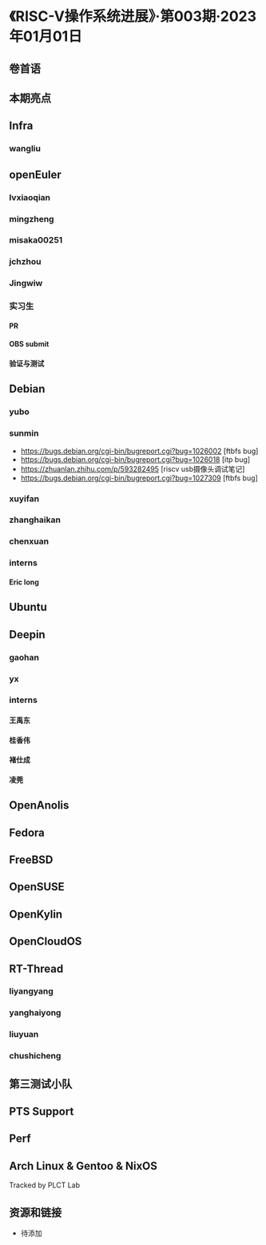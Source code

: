 # 《RISC-V操作系统进展》·第003期·2023年01月01日

## 卷首语

## 本期亮点

## Infra

### wangliu

## openEuler

### lvxiaoqian

### mingzheng

### misaka00251

### jchzhou

### Jingwiw

### 实习生

#### PR

#### OBS submit

#### 验证与测试

## Debian

### yubo

### sunmin

- https://bugs.debian.org/cgi-bin/bugreport.cgi?bug=1026002 [ftbfs bug]
- https://bugs.debian.org/cgi-bin/bugreport.cgi?bug=1026018 [itp bug]
- https://zhuanlan.zhihu.com/p/593282495 [riscv usb摄像头调试笔记]
- https://bugs.debian.org/cgi-bin/bugreport.cgi?bug=1027309 [ftbfs bug]

### xuyifan

### zhanghaikan

### chenxuan

### interns

#### Eric long

## Ubuntu

## Deepin

### gaohan

### yx

### interns

#### 王禹东

#### 桂香伟

#### 褚仕成

#### 凌莞

## OpenAnolis

## Fedora

## FreeBSD

## OpenSUSE

## OpenKylin

## OpenCloudOS

## RT-Thread
### liyangyang

### yanghaiyong

### liuyuan

### chushicheng

## 第三测试小队

## PTS Support

## Perf

## Arch Linux & Gentoo & NixOS

Tracked by PLCT Lab

## 资源和链接

- 待添加

